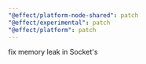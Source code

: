 ```yaml
---
"@effect/platform-node-shared": patch
"@effect/experimental": patch
"@effect/platform": patch
---
```


fix memory leak in Socket's
